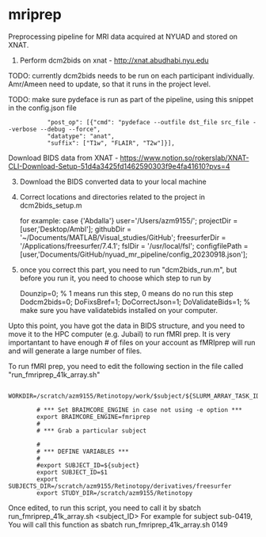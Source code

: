 # mriprep
Preprocessing pipeline for MRI data acquired at NYUAD and stored on XNAT.

1. Perform dcm2bids on xnat - http://xnat.abudhabi.nyu.edu

TODO: currently dcm2bids needs to be run on each participant individually. Amr/Ameen need to update, so that it runs in the project level. 

TODO: make sure pydeface is run as part of the pipeline, using this snippet in the config.json file

               "post_op": [{"cmd": "pydeface --outfile dst_file src_file --verbose --debug --force",
               "datatype": "anat",
               "suffix": ["T1w", "FLAIR", "T2w"]}],

Download BIDS data from XNAT - https://www.notion.so/rokerslab/XNAT-CLI-Download-Setup-51d4a3425fd1462590303f9e4fa41610?pvs=4
   
3. Download the BIDS converted data to your local machine


4. Correct locations and directories related to the project in dcm2bids_setup.m

      for example:
      case {'Abdalla'}
      user='/Users/azm9155/';
      projectDir = [user,'Desktop/Ambl'];
      githubDir = '~/Documents/MATLAB/Visual_studies/GitHub';
      freesurferDir = '/Applications/freesurfer/7.4.1';
      fslDir = '/usr/local/fsl';
      configfilePath = [user,'Documents/GitHub/nyuad_mr_pipeline/config_20230918.json'];

6. once you correct this part, you need to run "dcm2bids_run.m", but before you run it, you need to choose which step to run by

   Dounzip=0; % 1 means run this step, 0 means do no run this step
   Dodcm2bids=0;
   DoFixsBref=1;
   DoCorrectJson=1;
   DoValidateBids=1; % make sure you have validatebids installed on your computer. 

Upto this point, you have got the data in BIDS structure, and you need to move it to the HPC computer (e.g. Jubail) to run fMRI prep. 
It is very importantant to have enough # of files on your account as fMRIprep will run and will generate a large number of files. 

To run fMRI prep, you need to edit the following section in the file called "run_fmriprep_41k_array.sh"

            WORKDIR=/scratch/azm9155/Retinotopy/work/$subject/${SLURM_ARRAY_TASK_ID}
            
            # *** Set BRAIMCORE_ENGINE in case not using -e option ***
            export BRAIMCORE_ENGINE=fmriprep
            #
            # *** Grab a particular subject
            
            #
            # *** DEFINE VARIABLES ***
            #
            #export SUBJECT_ID=${subject}
            export SUBJECT_ID=$1
            export SUBJECTS_DIR=/scratch/azm9155/Retinotopy/derivatives/freesurfer
            export STUDY_DIR=/scratch/azm9155/Retinotopy

Once edited, to run this script, you need to call it by 
sbatch run_fmriprep_41k_array.sh <subject_ID>
For example for subject sub-0419, You will call this function as 
sbatch run_fmriprep_41k_array.sh 0149
